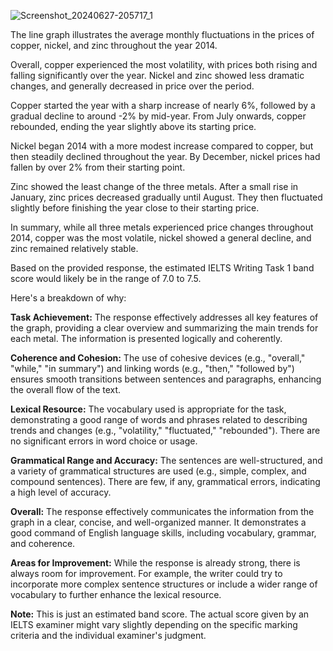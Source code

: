 
![Screenshot_20240627-205717_1](https://github.com/zulfiqaralimir/IELTS/assets/68346772/e5f0c4d8-af16-4953-9d48-1f1d65727142)

The line graph illustrates the average monthly fluctuations in the prices of copper, nickel, and zinc throughout the year 2014. 

Overall, copper experienced the most volatility, with prices both rising and falling significantly over the year. Nickel and zinc showed less dramatic changes, and generally decreased in price over the period.

Copper started the year with a sharp increase of nearly 6%, followed by a gradual decline to around -2% by mid-year. From July onwards, copper rebounded, ending the year slightly above its starting price.

Nickel began 2014 with a more modest increase compared to copper, but then steadily declined throughout the year. By December, nickel prices had fallen by over 2% from their starting point.

Zinc showed the least change of the three metals. After a small rise in January, zinc prices decreased gradually until August. They then fluctuated slightly before finishing the year close to their starting price. 

In summary, while all three metals experienced price changes throughout 2014, copper was the most volatile, nickel showed a general decline, and zinc remained relatively stable. 


Based on the provided response, the estimated IELTS Writing Task 1 band score would likely be in the range of 7.0 to 7.5.

Here's a breakdown of why:

**Task Achievement:** The response effectively addresses all key features of the graph, providing a clear overview and summarizing the main trends for each metal. The information is presented logically and coherently.

**Coherence and Cohesion:** The use of cohesive devices (e.g., "overall," "while," "in summary") and linking words (e.g., "then," "followed by") ensures smooth transitions between sentences and paragraphs, enhancing the overall flow of the text.

**Lexical Resource:** The vocabulary used is appropriate for the task, demonstrating a good range of words and phrases related to describing trends and changes (e.g., "volatility," "fluctuated," "rebounded"). There are no significant errors in word choice or usage.

**Grammatical Range and Accuracy:** The sentences are well-structured, and a variety of grammatical structures are used (e.g., simple, complex, and compound sentences). There are few, if any, grammatical errors, indicating a high level of accuracy.

**Overall:** The response effectively communicates the information from the graph in a clear, concise, and well-organized manner. It demonstrates a good command of English language skills, including vocabulary, grammar, and coherence.

**Areas for Improvement:** While the response is already strong, there is always room for improvement. For example, the writer could try to incorporate more complex sentence structures or include a wider range of vocabulary to further enhance the lexical resource. 

**Note:** This is just an estimated band score. The actual score given by an IELTS examiner might vary slightly depending on the specific marking criteria and the individual examiner's judgment. 
